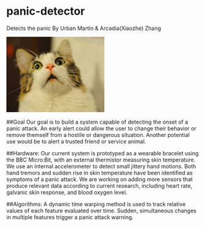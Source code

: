 # panic-detector
Detects the panic
By Urban Martin & Arcadia(Xiaozhe) Zhang

![Kitty Panic](https://github.com/CUBoulder-2017-IML4HCI/panic-detector/blob/master/panic.jpg)

##Goal
Our goal is to build a system capable of detecting the onset of a panic attack.  An early alert could allow the user to change their behavior or remove themself from a hostile or dangerous situation.  Another potential use would be to alert a trusted friend or service animal.

##Hardware:
Our current system is prototyped as a wearable bracelet using the BBC Micro:Bit, with an external thermistor measuring skin temperature.  We use an internal accelerometer to detect small jittery hand motions.  Both hand tremors and sudden rise in skin temperature have been identified as symptoms of a panic attack.  We are working on adding more sensors that produce relevant data according to current research, including heart rate, galvanic skin response, and blood oxygen level.

##Algorithms:
A dynamic time warping method is used to track relative values of each feature evaluated over time.  Sudden, simultaneous changes in multiple features trigger a panic attack warning.
